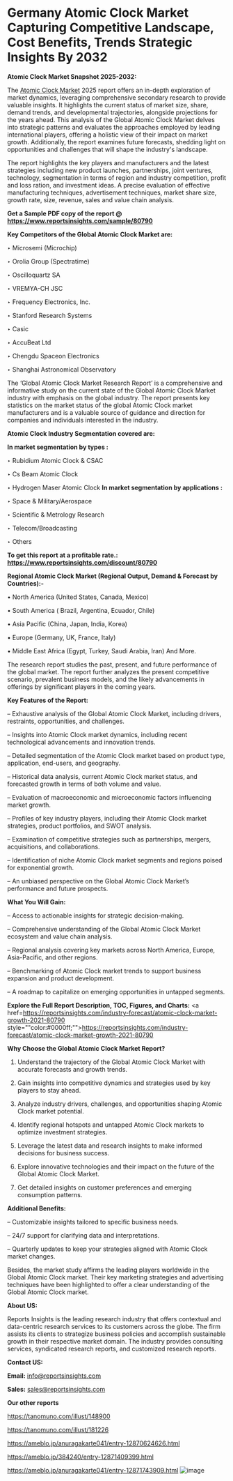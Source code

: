 # Germany Atomic Clock Market Capturing Competitive Landscape, Cost Benefits, Trends Strategic Insights By 2032

<strong>Atomic Clock Market Snapshot 2025-2032:</strong>

The <a href=https://www.reportsinsights.com/sample/80790>Atomic Clock Market</a> 2025 report offers an in-depth exploration of market dynamics, leveraging comprehensive secondary research to provide valuable insights. It highlights the current status of market size, share, demand trends, and developmental trajectories, alongside projections for the years ahead. This analysis of the Global Atomic Clock Market delves into strategic patterns and evaluates the approaches employed by leading international players, offering a holistic view of their impact on market growth. Additionally, the report examines future forecasts, shedding light on opportunities and challenges that will shape the industry's landscape.

The report highlights the key players and manufacturers and the latest strategies including new product launches, partnerships, joint ventures, technology, segmentation in terms of region and industry competition, profit and loss ration, and investment ideas. A precise evaluation of effective manufacturing techniques, advertisement techniques, market share size, growth rate, size, revenue, sales and value chain analysis.

<strong>Get a Sample PDF copy of the report @ <a href=https://www.reportsinsights.com/sample/80790 style=color:#0000ff;>https://www.reportsinsights.com/sample/80790</a></strong>

<strong>Key Competitors of the Global Atomic Clock Market are:</strong>

‣ Microsemi (Microchip)

‣ Orolia Group (Spectratime)

‣ Oscilloquartz SA

‣ VREMYA-CH JSC

‣ Frequency Electronics, Inc.

‣ Stanford Research Systems

‣ Casic

‣ AccuBeat Ltd

‣ Chengdu Spaceon Electronics

‣ Shanghai Astronomical Observatory

The ‘Global Atomic Clock Market Research Report’ is a comprehensive and informative study on the current state of the Global Atomic Clock Market industry with emphasis on the global industry. The report presents key statistics on the market status of the global Atomic Clock market manufacturers and is a valuable source of guidance and direction for companies and individuals interested in the industry.

<strong>Atomic Clock Industry Segmentation covered are:</strong>

<strong>In market segmentation by types : </strong>

‣ Rubidium Atomic Clock & CSAC

‣ Cs Beam Atomic Clock

‣ Hydrogen Maser Atomic Clock
<strong>In market segmentation by applications : </strong>

‣ Space & Military/Aerospace

‣ Scientific & Metrology Research

‣ Telecom/Broadcasting

‣ Others

<strong>To get this report at a profitable rate.: <a href=https://www.reportsinsights.com/discount/80790 style=color:#0000ff;>https://www.reportsinsights.com/discount/80790</a></strong>

<strong>Regional Atomic Clock Market (Regional Output, Demand &amp; Forecast by Countries):-</strong>

• North America (United States, Canada, Mexico)

• South America ( Brazil, Argentina, Ecuador, Chile)

• Asia Pacific (China, Japan, India, Korea)

• Europe (Germany, UK, France, Italy)

• Middle East Africa (Egypt, Turkey, Saudi Arabia, Iran) And More.

The research report studies the past, present, and future performance of the global market. The report further analyzes the present competitive scenario, prevalent business models, and the likely advancements in offerings by significant players in the coming years.

<strong>Key Features of the Report:</strong>

– Exhaustive analysis of the Global Atomic Clock Market, including drivers, restraints, opportunities, and challenges.

– Insights into Atomic Clock market dynamics, including recent technological advancements and innovation trends.

– Detailed segmentation of the Atomic Clock market based on product type, application, end-users, and geography.

– Historical data analysis, current Atomic Clock market status, and forecasted growth in terms of both volume and value.

– Evaluation of macroeconomic and microeconomic factors influencing market growth.

– Profiles of key industry players, including their Atomic Clock market strategies, product portfolios, and SWOT analysis.

– Examination of competitive strategies such as partnerships, mergers, acquisitions, and collaborations.

– Identification of niche Atomic Clock market segments and regions poised for exponential growth.

– An unbiased perspective on the Global Atomic Clock Market’s performance and future prospects.

<strong>What You Will Gain:</strong>

– Access to actionable insights for strategic decision-making.

– Comprehensive understanding of the Global Atomic Clock Market ecosystem and value chain analysis.

– Regional analysis covering key markets across North America, Europe, Asia-Pacific, and other regions.

– Benchmarking of Atomic Clock market trends to support business expansion and product development.

– A roadmap to capitalize on emerging opportunities in untapped segments.

<strong>Explore the Full Report Description, TOC, Figures, and Charts:</strong>
<a href=https://reportsinsights.com/industry-forecast/atomic-clock-market-growth-2021-80790 style=""color:#0000ff;"">https://reportsinsights.com/industry-forecast/atomic-clock-market-growth-2021-80790</a>

<strong>Why Choose the Global Atomic Clock Market Report?</strong>

1. Understand the trajectory of the Global Atomic Clock Market with accurate forecasts and growth trends.

2. Gain insights into competitive dynamics and strategies used by key players to stay ahead.

3. Analyze industry drivers, challenges, and opportunities shaping Atomic Clock market potential.

4. Identify regional hotspots and untapped Atomic Clock markets to optimize investment strategies.

5. Leverage the latest data and research insights to make informed decisions for business success.

6. Explore innovative technologies and their impact on the future of the Global Atomic Clock Market.

7. Get detailed insights on customer preferences and emerging consumption patterns.

<strong>Additional Benefits:</strong>

– Customizable insights tailored to specific business needs.

– 24/7 support for clarifying data and interpretations.

– Quarterly updates to keep your strategies aligned with Atomic Clock market changes.

Besides, the market study affirms the leading players worldwide in the Global Atomic Clock market. Their key marketing strategies and advertising techniques have been highlighted to offer a clear understanding of the Global Atomic Clock market.

<strong><strong>About US</strong>:</strong>

Reports Insights is the leading research industry that offers contextual and data-centric research services to its customers across the globe. The firm assists its clients to strategize business policies and accomplish sustainable growth in their respective market domain. The industry provides consulting services, syndicated research reports, and customized research reports.

<strong>Contact US:</strong>

<p class=><b>Email:</b> <a href=mailto:info@reportsinsights.com>info@reportsinsights.com</a></p>
<p class=><b>Sales:</b> <a href=mailto:sales@reportsinsights.com>sales@reportsinsights.com</a></p>

<strong>Our other reports</strong>

<a href=https://tanomuno.com/illust/148900>https://tanomuno.com/illust/148900</a>

<a href=https://tanomuno.com/illust/181226>https://tanomuno.com/illust/181226</a>

<a href=https://ameblo.jp/anuragakarte041/entry-12870624626.html>https://ameblo.jp/anuragakarte041/entry-12870624626.html</a>

<a href=https://ameblo.jp/384240/entry-12871409399.html>https://ameblo.jp/384240/entry-12871409399.html</a>

<a href=https://ameblo.jp/anuragakarte041/entry-12871743909.html>https://ameblo.jp/anuragakarte041/entry-12871743909.html</a>
![image](https://github.com/user-attachments/assets/2d911392-255e-4e8a-a5a4-7b657f8b065b)
